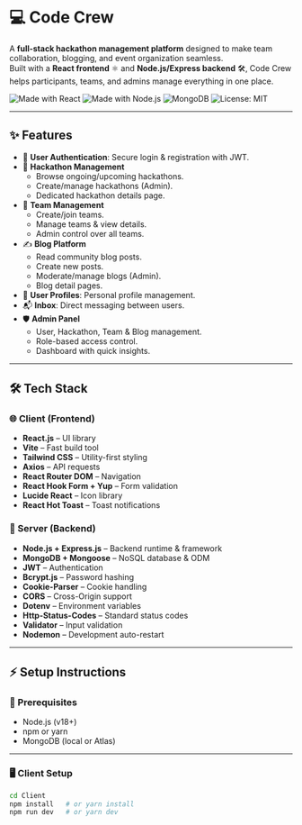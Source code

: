 # 💻 Code Crew

A **full-stack hackathon management platform** designed to make team collaboration, blogging, and event organization seamless.  
Built with a **React frontend** ⚛️ and **Node.js/Express backend** 🛠️, Code Crew helps participants, teams, and admins manage everything in one place.

![Made with React](https://img.shields.io/badge/Frontend-React-blue?logo=react)
![Made with Node.js](https://img.shields.io/badge/Backend-Node.js-green?logo=node.js)
![MongoDB](https://img.shields.io/badge/Database-MongoDB-brightgreen?logo=mongodb)
![License: MIT](https://img.shields.io/badge/License-MIT-yellow)

---

## ✨ Features

- 🔑 **User Authentication**: Secure login & registration with JWT.
- 🎉 **Hackathon Management**  
  - Browse ongoing/upcoming hackathons.  
  - Create/manage hackathons (Admin).  
  - Dedicated hackathon details page.
- 👥 **Team Management**  
  - Create/join teams.  
  - Manage teams & view details.  
  - Admin control over all teams.
- ✍️ **Blog Platform**  
  - Read community blog posts.  
  - Create new posts.  
  - Moderate/manage blogs (Admin).  
  - Blog detail pages.
- 🙍 **User Profiles**: Personal profile management.  
- 📬 **Inbox**: Direct messaging between users.  
- 🛡️ **Admin Panel**  
  - User, Hackathon, Team & Blog management.  
  - Role-based access control.  
  - Dashboard with quick insights.  

---

## 🛠️ Tech Stack

### 🌐 Client (Frontend)
- **React.js** – UI library
- **Vite** – Fast build tool
- **Tailwind CSS** – Utility-first styling
- **Axios** – API requests
- **React Router DOM** – Navigation
- **React Hook Form + Yup** – Form validation
- **Lucide React** – Icon library
- **React Hot Toast** – Toast notifications

### 🔧 Server (Backend)
- **Node.js + Express.js** – Backend runtime & framework
- **MongoDB + Mongoose** – NoSQL database & ODM
- **JWT** – Authentication
- **Bcrypt.js** – Password hashing
- **Cookie-Parser** – Cookie handling
- **CORS** – Cross-Origin support
- **Dotenv** – Environment variables
- **Http-Status-Codes** – Standard status codes
- **Validator** – Input validation
- **Nodemon** – Development auto-restart

---

## ⚡ Setup Instructions

### 📌 Prerequisites
- Node.js (v18+)
- npm or yarn
- MongoDB (local or Atlas)

---

### 🖥️ Client Setup
```bash
cd Client
npm install   # or yarn install
npm run dev   # or yarn dev



